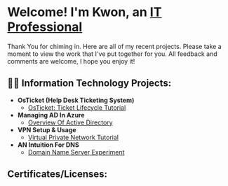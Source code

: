 <h1>Welcome! I'm Kwon, an <a href="https://linkedin.com/in/raekwon-brant95">IT Professional</a></h1>

Thank You for chiming in. Here are all of my recent projects. Please take a moment to view the work that I've put together for you.
All feedback and comments are welcome, I hope you enjoy it!

<h2>👨‍💻 Information Technology Projects:</h2>

- <b>OsTicket (Help Desk Ticketing System)</b>
  - [OsTicket: Ticket Lifecycle Tutorial](https://github.com/Mrhosendove/ticket-lifecycle)
- <b>Managing AD In Azure</b>
  - [Overview Of Active Directory](https://github.com/Mrhosendove/admanagement)
- <b>VPN Setup & Usage</b>
  - [Virtual Private Network Tutorial](https://github.com/Mrhosendove/Vpnsetup-protocols)
- <b>AN Intuition For DNS</b>
  - [Domain Name Server Experiment](https://github.com//Mrhosendove/dnsdemo)
 
<h2> Certificates/Licenses:</h2>
